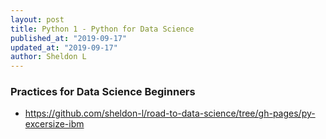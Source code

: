 ```yaml
---
layout: post
title: Python 1 - Python for Data Science
published_at: "2019-09-17"
updated_at: "2019-09-17"
author: Sheldon L
---
```


### Practices for Data Science Beginners

- <https://github.com/sheldon-l/road-to-data-science/tree/gh-pages/py-excersize-ibm>